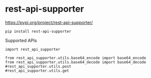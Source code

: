 # rest-api-supporter

https://pypi.org/project/rest-api-supporter/
```
pip install rest-api-supporter
```

Supported APIs  
```
import rest_api_supporter

from rest_api_supporter.utils.base64_encode import base64_encode
from rest_api_supporter.utils.base64_decode import base64_decode
#rest_api_supporter.utils.post
#rest_api_supporter.utils.get
```
